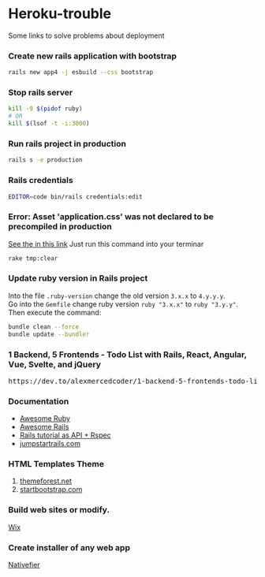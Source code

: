 # Heroku-trouble
Some links to solve problems about deployment
 
### Create new rails application with bootstrap
```bash
rails new app4 -j esbuild --css bootstrap
```


### Stop rails server
```bash
kill -9 $(pidof ruby)
# OR
kill $(lsof -t -i:3000)
```

### Run rails project in production
```bash
rails s -e production
```


### Rails credentials
```bash
EDITOR=code bin/rails credentials:edit
```

### Error: Asset 'application.css' was not declared to be precompiled in production
<a href="https://github.com/rails/sprockets-rails/issues/458"> See the in this link</a>
Just run this command into your terminar
```bash
rake tmp:clear
```
### Update ruby version in Rails project 
Into the file `.ruby-version` change the old version `3.x.x` to `4.y.y.y`. <br/>
Go into the `Gemfile` change ruby version `ruby "3.x.x"` to `ruby "3.y.y"`. <br/>
Then execute the command:
```bash
bundle clean --force
bundle update --bundler
```


### 1 Backend, 5 Frontends - Todo List with Rails, React, Angular, Vue, Svelte, and jQuery
<pre>
https://dev.to/alexmercedcoder/1-backend-5-frontends-todo-list-with-rails-react-angular-vue-svelte-and-jquery-18kp
</pre>

### Documentation
<ul>
 <li> <a href="https://github.com/sdogruyol/awesome-ruby"> Awesome Ruby </a> </li>
 <li> <a href="https://github.com/gramantin/awesome-rails"> Awesome Rails </a> </li>
 <li> <a href="https://www.digitalocean.com/community/tutorials/build-a-restful-json-api-with-rails-5-part-one"> Rails tutorial as API + Rspec </a>  </li>
 <li> <a href="https://jumpstartrails.com/"> jumpstartrails.com </a> </li>
 
</ul>


### HTML Templates Theme 
<ol>
 <li> <a href="https://themeforest.net/"> themeforest.net </a> </li>
 <li> <a href="https://startbootstrap.com/"> startbootstrap.com  </a> </li>
</ol>

### Build web sites or modify. 
<a href="https://pt.wix.com/"> Wix </a>
<br/>

### Create installer of any web app

<a href="https://github.com/nativefier/nativefier"> Nativefier </a>
<br/>

